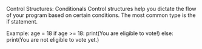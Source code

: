Control Structures: Conditionals
Control structures help you dictate the flow of your program based on certain conditions.
The most common type is the if statement.

Example:
age = 18
if age >= 18:
    print(You are eligible to vote!)
else:
    print(You are not eligible to vote yet.)

